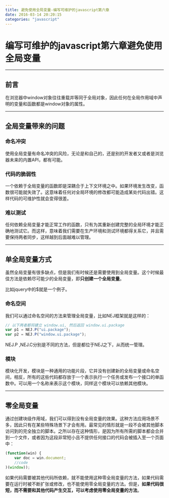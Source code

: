 ```yaml
---
title: 避免使用全局变量-编写可维护的javascript第六章
date: 2016-03-14 20:20:15
categories: "javascript"
---
```

# 编写可维护的javascript第六章避免使用全局变量

---

## **前言**

在浏览器中window对象往往重载并等同于全局对象，因此任何在全局作用域中声明的变量和函数都是window对象的属性。


---

## **全局变量带来的问题**

### 命名冲突

使用全局变量有命名冲突的风险，无论是和自己的，还是别的开发者又或者是浏览器未来的内置API，都有可能。

### 代码的脆弱性

一个依赖于全局变量的函数即是深耦合于上下文环境之中。如果环境发生改变，函数很可能就失效了。这意味着任何对全局环境的修改都可能造成某处代码出错。这样代码的可维护性就会变得很差。

### 难以测试

任何依赖全局变量才能正常工作的函数，只有为其重新创建完整的全局环境才能正确地测试它。而这样，意味着我们需要在生产环境和测试环境都得关系它，并且需要保持两者同步，这样越到后面越难以管理。


---

## **单全局变量方式**

虽然全局变量有很多缺点，但是我们有时候还是需要使用到全局变量。这个时候最佳方法是依赖尽可能少的全局变量，即**只创建一个全局变量**。

比如jquery中的$就是一个例子。

### 命名空间

我们可以通过命名空间的方法来管理全局变量，比如NEJ框架就是这样的：
``` javascript
// 以下两者都将建立 window.ui, 然后返回 window.ui.package
var p1 = NEJ.P("ui.package");
var p2 = NEJ.P("window.ui.package");
```

NEJ.P ,NEJ.C分别是不同的方法，但是都位于NEJ之下，从而统一管理。

### 模块

模块化开发，模块是一种通用的功能片段，它并没有创建新的全局变量或命名空间，相反，所有的这些代码都存放于一个表示执行一个任务或发布一个接口的单函数中。可以用一个名称来表示这个模块，同样这个模块可以依赖其他模块。


---

## **零全局变量**

通过创建块级作用域，我们可以得到没有全局变量的效果。这种方法应用场景不多，因此只有在某些特殊场景下才会有用。最常见的情形就是一段不会被其他脚本访问到的完全独立的脚本。之所以存在这种情形，是因为所有所需的脚本都会合并到一个文件，或者因为这段非常短小且不提供任何接口的代码会被插入至一个页面中：

``` javascript
(function(win) {
    var doc = win.document;
    //code
)(window));
```

如果代码需要被其他代码所依赖，就不能使用这种零全局变量的方法，如果代码需要在运行时被不断扩张或修改，也不能使用零全局变量的方法。但是，**如果代码很短，而不需要和其他代码产生交互，可以考虑使用零全局变量的方法**。




